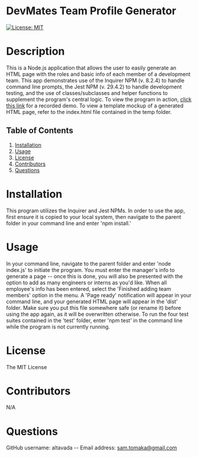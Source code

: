 # DevMates Team Profile Generator
[![License: MIT](https://img.shields.io/badge/License-MIT-yellow.svg)](https://opensource.org/licenses/MIT)
# Description
This is a Node.js application that allows the user to easily generate an HTML page with the roles and basic info of each member of a development team. This app demonstrates use of the Inquirer NPM (v. 8.2.4) to handle command line prompts, the Jest NPM (v. 29.4.2) to handle development testing, and the use of classes/subclasses and helper functions to supplement the program's central logic. To view the program in action, [click this link](https://drive.google.com/file/d/1d5VhQv2dQBLdlbPbXKgaXXY2WQ8L_N1u/view) for a recorded demo. To view a template mockup of a generated HTML page, refer to the index.html file contained in the temp folder.
## Table of Contents
1. [Installation](#installation)
2. [Usage](#usage)
3. [License](#license)
4. [Contributors](#contributors)
5. [Questions](#questions)
# Installation
This program utilizes the Inquirer and Jest NPMs. In order to use the app, first ensure it is copied to your local system, then navigate to the parent folder in your command line and enter 'npm install.'
# Usage
In your command line, navigate to the parent folder and enter 'node index.js' to initiate the program. You must enter the manager's info to generate a page -- once this is done, you will also be presented with the option to add as many engineers or interns as you'd like. When all employee's info has been entered, select the 'Finished adding team members' option in the menu. A 'Page ready' notification will appear in your command line, and your generated HTML page will appear in the 'dist' folder. Make sure you put this file somewhere safe (or rename it) before using the app again, as it will be overwritten otherwise. To run the four test suites contained in the 'test' folder, enter 'npm test' in the command line while the program is not currently running.
# License
The MIT License
# Contributors
N/A
# Questions
GitHub username: altavada -- Email address: sam.tomaka@gmail.com